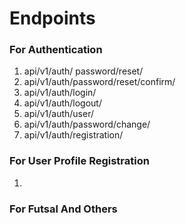 # Endpoints
### For Authentication
1. api/v1/auth/ password/reset/ 
2. api/v1/auth/password/reset/confirm/
3. api/v1/auth/login/ 
4. api/v1/auth/logout/
5. api/v1/auth/user/
6. api/v1/auth/password/change/
7. api/v1/auth/registration/
### For User Profile Registration
1. 
### For Futsal And Others
